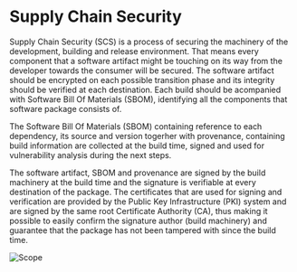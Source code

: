 # Supply Chain Security

Supply Chain Security (SCS) is a process of securing the machinery of the development, building and release environment. That means every component that a software artifact might be touching on its way from the developer towards the consumer will be secured. The software artifact should be encrypted on each possible transition phase and its integrity should be verified at each destination. Each build should be acompanied with Software Bill Of Materials (SBOM), identifying all the components that software package consists of.

The Software Bill Of Materials (SBOM) containing reference to each dependency, its source and version togerher with provenance, containing build information are collected at the build time, signed and used for vulnerability analysis during the next steps.

The software artifact, SBOM and provenance are signed by the build machinery at the build time and the signature is verifiable at every destination of the package. The certificates that are used for signing and verification are provided by the Public Key Infrastructure (PKI) system and are signed by the same root Certificate Authority (CA), thus making it possible to easily confirm the signature author (build machinery) and guarantee that the package has not been tampered with since the build time.

![Scope](./img/scope.png)
